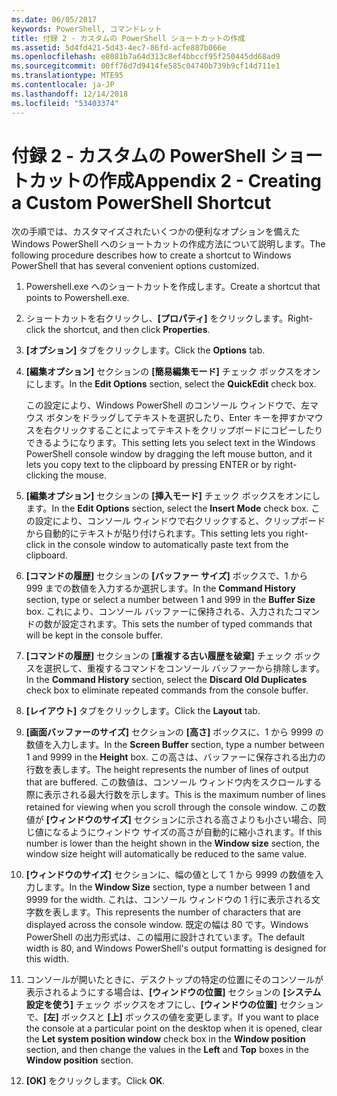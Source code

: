 ```yaml
---
ms.date: 06/05/2017
keywords: PowerShell, コマンドレット
title: 付録 2 - カスタムの PowerShell ショートカットの作成
ms.assetid: 5d4fd421-5d43-4ec7-86fd-acfe887b066e
ms.openlocfilehash: e8081b7a64d313c8ef4bbccf95f250445dd68ad9
ms.sourcegitcommit: 00ff76d7d9414fe585c04740b739b9cf14d711e1
ms.translationtype: MTE95
ms.contentlocale: ja-JP
ms.lasthandoff: 12/14/2018
ms.locfileid: "53403374"
---
```

# <a name="appendix-2---creating-a-custom-powershell-shortcut"></a><span data-ttu-id="8befc-103">付録 2 - カスタムの PowerShell ショートカットの作成</span><span class="sxs-lookup"><span data-stu-id="8befc-103">Appendix 2 - Creating a Custom PowerShell Shortcut</span></span>

<span data-ttu-id="8befc-104">次の手順では、カスタマイズされたいくつかの便利なオプションを備えた Windows PowerShell へのショートカットの作成方法について説明します。</span><span class="sxs-lookup"><span data-stu-id="8befc-104">The following procedure describes how to create a shortcut to Windows PowerShell that has several convenient options customized.</span></span>

1. <span data-ttu-id="8befc-105">Powershell.exe へのショートカットを作成します。</span><span class="sxs-lookup"><span data-stu-id="8befc-105">Create a shortcut that points to Powershell.exe.</span></span>

2. <span data-ttu-id="8befc-106">ショートカットを右クリックし、**[プロパティ]** をクリックします。</span><span class="sxs-lookup"><span data-stu-id="8befc-106">Right-click the shortcut, and then click **Properties**.</span></span>

3. <span data-ttu-id="8befc-107">**[オプション]** タブをクリックします。</span><span class="sxs-lookup"><span data-stu-id="8befc-107">Click the **Options** tab.</span></span>

4. <span data-ttu-id="8befc-108">**[編集オプション]** セクションの **[簡易編集モード]** チェック ボックスをオンにします。</span><span class="sxs-lookup"><span data-stu-id="8befc-108">In the **Edit Options** section, select the **QuickEdit** check box.</span></span>

    <span data-ttu-id="8befc-109">この設定により、Windows PowerShell のコンソール ウィンドウで、左マウス ボタンをドラッグしてテキストを選択したり、Enter キーを押すかマウスを右クリックすることによってテキストをクリップボードにコピーしたりできるようになります。</span><span class="sxs-lookup"><span data-stu-id="8befc-109">This setting lets you select text in the Windows PowerShell console window by dragging the left mouse button, and it lets you copy text to the clipboard by pressing ENTER or by right-clicking the mouse.</span></span>

5. <span data-ttu-id="8befc-110">**[編集オプション]** セクションの **[挿入モード]** チェック ボックスをオンにします。</span><span class="sxs-lookup"><span data-stu-id="8befc-110">In the **Edit Options** section, select the **Insert Mode** check box.</span></span> <span data-ttu-id="8befc-111">この設定により、コンソール ウィンドウで右クリックすると、クリップボードから自動的にテキストが貼り付けられます。</span><span class="sxs-lookup"><span data-stu-id="8befc-111">This setting lets you right-click in the console window to automatically paste text from the clipboard.</span></span>

6. <span data-ttu-id="8befc-112">**[コマンドの履歴]** セクションの **[バッファー サイズ]** ボックスで、1 から 999 までの数値を入力するか選択します。</span><span class="sxs-lookup"><span data-stu-id="8befc-112">In the **Command History** section, type or select a number between 1 and 999 in the **Buffer Size** box.</span></span> <span data-ttu-id="8befc-113">これにより、コンソール バッファーに保持される、入力されたコマンドの数が設定されます。</span><span class="sxs-lookup"><span data-stu-id="8befc-113">This sets the number of typed commands that will be kept in the console buffer.</span></span>

7. <span data-ttu-id="8befc-114">**[コマンドの履歴]** セクションの **[重複する古い履歴を破棄]** チェック ボックスを選択して、重複するコマンドをコンソール バッファーから排除します。</span><span class="sxs-lookup"><span data-stu-id="8befc-114">In the **Command History** section, select the **Discard Old Duplicates** check box to eliminate repeated commands from the console buffer.</span></span>

8. <span data-ttu-id="8befc-115">**[レイアウト]** タブをクリックします。</span><span class="sxs-lookup"><span data-stu-id="8befc-115">Click the **Layout** tab.</span></span>

9. <span data-ttu-id="8befc-116">**[画面バッファーのサイズ]** セクションの **[高さ]** ボックスに、1 から 9999 の数値を入力します。</span><span class="sxs-lookup"><span data-stu-id="8befc-116">In the **Screen Buffer** section, type a number between 1 and 9999 in the **Height** box.</span></span> <span data-ttu-id="8befc-117">この高さは、バッファーに保存される出力の行数を表します。</span><span class="sxs-lookup"><span data-stu-id="8befc-117">The height represents the number of lines of output that are buffered.</span></span> <span data-ttu-id="8befc-118">この数値は、コンソール ウィンドウ内をスクロールする際に表示される最大行数を示します。</span><span class="sxs-lookup"><span data-stu-id="8befc-118">This is the maximum number of lines retained for viewing when you scroll through the console window.</span></span> <span data-ttu-id="8befc-119">この数値が **[ウィンドウのサイズ]** セクションに示される高さよりも小さい場合、同じ値になるようにウィンドウ サイズの高さが自動的に縮小されます。</span><span class="sxs-lookup"><span data-stu-id="8befc-119">If this number is lower than the height shown in the **Window size** section, the window size height will automatically be reduced to the same value.</span></span>

10. <span data-ttu-id="8befc-120">**[ウィンドウのサイズ]** セクションに、幅の値として 1 から 9999 の数値を入力します。</span><span class="sxs-lookup"><span data-stu-id="8befc-120">In the **Window Size** section, type a number between 1 and 9999 for the width.</span></span> <span data-ttu-id="8befc-121">これは、コンソール ウィンドウの 1 行に表示される文字数を表します。</span><span class="sxs-lookup"><span data-stu-id="8befc-121">This represents the number of characters that are displayed across the console window.</span></span> <span data-ttu-id="8befc-122">既定の幅は 80 です。Windows PowerShell の出力形式は、この幅用に設計されています。</span><span class="sxs-lookup"><span data-stu-id="8befc-122">The default width is 80, and Windows PowerShell's output formatting is designed for this width.</span></span>

11. <span data-ttu-id="8befc-123">コンソールが開いたときに、デスクトップの特定の位置にそのコンソールが表示されるようにする場合は、**[ウィンドウの位置]** セクションの **[システム設定を使う]** チェック ボックスをオフにし、**[ウィンドウの位置]** セクションで、**[左]** ボックスと **[上]** ボックスの値を変更します。</span><span class="sxs-lookup"><span data-stu-id="8befc-123">If you want to place the console at a particular point on the desktop when it is opened, clear the **Let system position window** check box in the **Window position** section, and then change the values in the **Left** and **Top** boxes in the **Window position** section.</span></span>

12. <span data-ttu-id="8befc-124">**[OK]** をクリックします。</span><span class="sxs-lookup"><span data-stu-id="8befc-124">Click **OK**.</span></span>